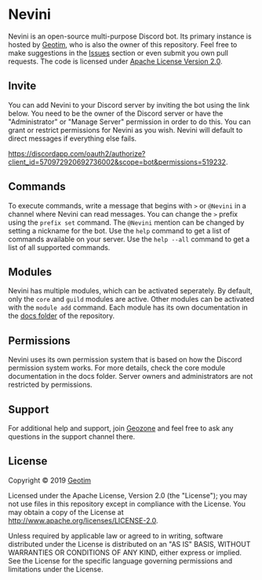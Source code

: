 # Nevini

Nevini is an open-source multi-purpose Discord bot.
Its primary instance is hosted by [Geotim](https://github.com/geotim90), who is also the owner of this repository.
Feel free to make suggestions in the [Issues](https://github.com/geotim90/Nevini/issues) section or even submit you own pull requests.
The code is licensed under [Apache License Version 2.0](#license).

## Invite

You can add Nevini to your Discord server by inviting the bot using the link below.
You need to be the owner of the Discord server or have the "Administrator" or "Manage Server" permission in order to do this.
You can grant or restrict permissions for Nevini as you wish.
Nevini will default to direct messages if everything else fails.

https://discordapp.com/oauth2/authorize?client_id=570972920692736002&scope=bot&permissions=519232.

## Commands

To execute commands, write a message that begins with `>` or `@Nevini` in a channel where Nevini can read messages.
You can change the `>` prefix using the `prefix set` command.
The `@Nevini` mention can be changed by setting a nickname for the bot.
Use the `help` command to get a list of commands available on your server.
Use the `help --all` command to get a list of all supported commands.

## Modules

Nevini has multiple modules, which can be activated seperately.
By default, only the `core` and `guild` modules are active.
Other modules can be activated with the `module add` command.
Each module has its own documentation in the [docs folder](./docs) of the repository.

## Permissions

Nevini uses its own permission system that is based on how the Discord permission system works.
For more details, check the core module documentation in the docs folder.
Server owners and administrators are not restricted by permissions.

## Support

For additional help and support, join [Geozone](https://discord.gg/jKVZFhD) and feel free to ask any questions in the
support channel there.

## License

Copyright &copy; 2019 [Geotim](https://github.com/geotim90)

Licensed under the Apache License, Version 2.0 (the "License"); you may not use files in this repository except in
compliance with the License. You may obtain a copy of the License at http://www.apache.org/licenses/LICENSE-2.0.

Unless required by applicable law or agreed to in writing, software distributed under the License is distributed on an
"AS IS" BASIS, WITHOUT WARRANTIES OR CONDITIONS OF ANY KIND, either express or implied. See the License for the
specific language governing permissions and limitations under the License.
